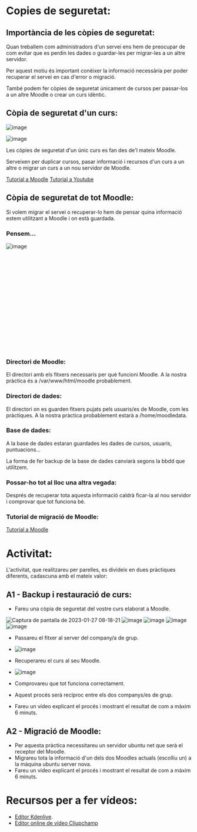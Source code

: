 # Copies de seguretat:

## Importància de les còpies de seguretat:

Quan treballem com administradors d'un servei ens hem de preocupar de com evitar que es perdin les dades o guardar-les per migrar-les a un altre servidor.

Per aquest motiu és important conèixer la informació necessària per poder recuperar el servei en cas d'error o migració.

També podem fer còpies de seguretat únicament de cursos per passar-los a un altre Moodle o crear un curs idèntic.

## Còpia de seguretat d'un curs:

![image](https://user-images.githubusercontent.com/110727546/212052894-c02acab1-3004-4a59-be6d-480c5457bb79.png)

![image](https://user-images.githubusercontent.com/110727546/212726727-6e23b7c5-566c-43d4-b634-22f19e80de9d.png)


Les còpies de seguretat d'un únic curs es fan des de'l mateix Moodle.

Serveixen per duplicar cursos, pasar informació i recursos d'un curs a un altre o migrar un curs a un nou servidor de Moodle.

[Tutorial a Moodle](https://docs.moodle.org/all/es/Respaldo_del_curso)
[Tutorial a Youtube](https://youtu.be/rH6DJ_lbMm0)

## Còpia de seguretat de tot Moodle:

Si volem migrar el servei o recuperar-lo hem de pensar quina informació estem utilitzant a Moodle i on està guardada.

### Pensem...

![image](https://user-images.githubusercontent.com/110727546/212053271-9d1305d7-af49-41a4-b6d5-846816c6bb69.png)
<br>
<br>
<br>
<br>
<br>
<br>
<br>
<br>
<br>
<br>
<br>
<br>
<br>
<br>
<br>
<br>
<br>
### Directori de Moodle: 

El directori amb els fitxers necessaris per què funcioni Moodle. A la nostra pràctica és a /var/www/html/moodle probablement.

### Directori de dades:

El directori on es guarden fitxers pujats pels usuaris/es de Moodle, com les pràctiques. A la nostra pràctica probablement estarà a /home/moodledata.

### Base de dades:

A la base de dades estaran guardades  les dades de cursos, usuaris, puntuacions... 

La forma de fer backup de la base de dades canviarà segons la bbdd que utilitzem.

### Possar-ho tot al lloc una altra vegada:

Després de recuperar tota aquesta informació caldrà ficar-la al nou servidor i comprovar que tot funciona bé.

### Tutorial de migració de Moodle:

[Tutorial a Moodle](https://docs.moodle.org/all/es/Migraci%C3%B3n_de_Moodle)

# Activitat:

L'activitat, que realitzareu per parelles, es divideix en dues pràctiques diferents, cadascuna amb el mateix valor:

## A1 - Backup i restauració de curs:

- Fareu una còpia de seguretat del vostre curs elaborat a Moodle.

![Captura de pantalla de 2023-01-27 08-18-21](https://user-images.githubusercontent.com/119657664/215030294-114c2a19-aa6b-4b7e-9692-f9461c946b4c.png)
![image](https://user-images.githubusercontent.com/119657664/215030369-0db11b89-d1b1-48c0-832d-8e70d3de618b.png)
![image](https://user-images.githubusercontent.com/119657664/215030400-bd1506b9-4eea-4b17-99b1-8e50c87a8c2c.png)
![image](https://user-images.githubusercontent.com/119657664/215030477-79be9fea-2948-40ca-b59e-829e1a60db0a.png)
![image](https://user-images.githubusercontent.com/119657664/215030523-16127a0b-9b07-40a6-b70d-47fbe598c0d3.png)


- Passareu el fitxer al server del company/a de grup.
- ![image](https://user-images.githubusercontent.com/119657664/215129453-243d74b3-936b-4df1-b2c5-222372fd61ba.png)

- Recuperareu el curs al seu Moodle.
- ![image](https://user-images.githubusercontent.com/119657664/215130130-a6214674-06ae-4e4f-a3d3-ac4203ba5e43.png)

- Comprovareu que tot funciona correctament.
- Aquest procés serà recíproc entre els dos companys/es de grup.
- Fareu un vídeo explicant el procés i mostrant el resultat de com a màxim 6 minuts.

## A2 - Migració de Moodle:

- Per aquesta pràctica necessitareu un servidor ubuntu net que serà el receptor del Moodle.
- Migrareu tota la informació d'un dels dos Moodles actuals (escolliu un) a la màquina ubuntu server nova.
- Fareu un vídeo explicant el procés i mostrant el resultat de com a màxim 6 minuts.

# Recursos per a fer vídeos:

- [Editor Kdenlive](https://kdenlive.org/es/).
- [Editor online de vídeo Cliupchamp](https://clipchamp.com/en/)
